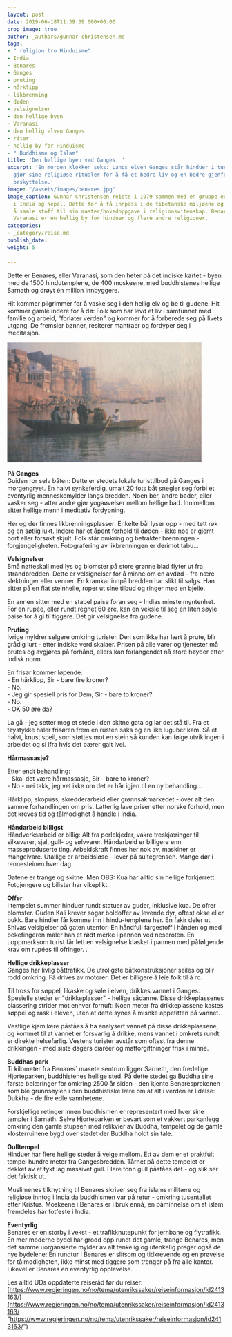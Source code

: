 ```yaml
---
layout: post
date: 2019-06-18T11:39:39.000+00:00
crop_image: true
author: _authors/gunnar-christensen.md
tags:
- " religion tro Hinduisme"
- India
- Benares
- Ganges
- pruting
- hårklipp
- likbrenning
- døden
- velsignelser
- den hellige byen
- Varanasi
- den hellig elven Ganges
- riter
- hellig by for Hinduisme
- " Buddhisme og Islam"
title: 'Den hellige byen ved Ganges. '
excerpt: 'En morgen klokken seks: Langs elven Ganges står hinduer i tusentall. De
  gjør sine religiøse ritualer for å få et bedre liv og en bedre gjenfødelse med gudenes
  beskyttelse.'
image: "/assets/images/benares.jpg"
image_caption: Gunnar Christensen reiste i 1979 sammen med en gruppe europeiske buddhist-pilgrimmer
  i India og Nepal. Dette for å få innpass i de tibetanske miljøene og klosterne for
  å samle stoff til sin master/hovedoppgave i religionsvitenskap. Benares også kaldt
  Varanasi er en hellig by for hinduer og flere andre religioner.
categories:
- _category/reise.md
publish_date: 
weight: 5

---
```

Dette er Benares, eller Varanasi, som den heter på det indiske kartet - byen med de 1500 hindutemplene, de 400 moskeene, med buddhistenes hellige Sarnath og drøyt én million innbyggere.

Hit kommer pilgrimmer for å vaske seg i den hellig elv og be til gudene. Hit kommer gamle indere for å dø: Folk som har levd et liv i samfunnet med familie og arbeid, "forlater verden" og kommer for å forberede seg på livets utgang. De fremsier bønner, resiterer mantraer og fordyper seg i meditasjon.

![](/assets/images/ganges2.jpg)

**På Ganges**  
Guiden ror selv båten: Dette er stedets lokale turisttilbud på Ganges i morgengryet. En halvt synkeferdig, umalt 20 fots båt snegler seg forbi et eventyrlig menneskemylder langs bredden. Noen ber, andre bader, eller vasker seg - atter andre gjør yogaøvelser mellom hellige bad. Innimellom sitter hellige menn i meditativ fordypning.

Her og der finnes likbrenningsplasser: Enkelte bål lyser opp - med tett røk og en søtlig lukt. Indere har et åpent forhold til døden - ikke noe er gjemt bort eller forsøkt skjult. Folk står omkring og betrakter brenningen - forgjengeligheten. Fotografering av likbrenningen er derimot tabu...

**Velsignelser**  
Små nøtteskall med lys og blomster på store grønne blad flyter ut fra strandbredden. Dette er velsignelser for å minne om en avdød - fra nære slektninger eller venner. En kramkar innpå bredden har slikt til salgs. Han sitter på en flat steinhelle, roper ut sine tilbud og ringer med en bjelle.

En annen sitter med en stabel paise foran seg - Indias minste myntenhet. For en rupée, eller rundt regnet 60 øre, kan en veksle til seg en liten søyle paise for å gi til tiggere. Det gir velsignelse fra gudene.

**Pruting**  
Ivrige myldrer selgere omkring turister. Den som ikke har lært å prute, blir grådig lurt - etter indiske verdiskalaer. Prisen på alle varer og tjenester må prutes og avgjøres på forhånd, ellers kan forlangendet nå store høyder etter indisk norm.

En frisør kommer løpende:  
\- En hårklipp, Sir - bare fire kroner?  
\- No.  
\- Jeg gir spesiell pris for Dem, Sir - bare to kroner?  
\- No.  
\- OK 50 øre da?

La gå - jeg setter meg et stede i den skitne gata og lar det stå til. Fra et tøystykke haler frisøren frem en rusten saks og en like luguber kam. Så et halvt, knust speil, som støttes mot en stein så kunden kan følge utviklingen i arbeidet og si ifra hvis det bærer galt ivei.

**Hårmassasje?**

Etter endt behandling:  
\- Skal det være hårmassasje, Sir - bare to kroner?  
\- No - nei takk, jeg vet ikke om det er hår igjen til en ny behandling...

Hårklipp, skopuss, skredderarbeid eller grønnsakmarkedet - over alt den samme forhandlingen om pris. Latterlig lave priser etter norske forhold, men det kreves tid og tålmodighet å handle i India.

**Håndarbeid billigst**  
Håndverksarbeid er billig: Alt fra perlekjeder, vakre treskjæringer til silkevarer, sjal, gull- og sølvvarer. Håndarbeid er billigere enn masseproduserte ting. Arbeidskraft finnes her nok av, maskiner er mangelvare. Utallige er arbeidsløse - lever på sultegrensen. Mange dør i rennesteinen hver dag.

Gatene er trange og skitne. Men OBS: Kua har alltid sin hellige forkjørrett: Fotgjengere og bilister har vikeplikt.

**Offer**  
I tempelet summer hinduer rundt statuer av guder, inklusive kua. De ofrer blomster. Guden Kali krever sogar boldoffer av levende dyr, oftest okse eller bukk. Bare hindier får komme inn i hindu-templene her. En fakir deler ut Shivas velsigelser på gaten utenfor: En håndfull fargestoff i hånden og med pekefingeren maler han et rødt merke i pannen ved neseroten. En uoppmerksom turist får lett en velsignelse klasket i pannen med påfølgende krav om rupées til ofringer. .

**Hellige drikkeplasser**  
Ganges har livlig båttrafikk. De utroligste båtkonstruksjoner seiles og blir rodd omkring. Få drives av motorer: Det er billigere å leie folk til å ro.

Til tross for søppel, likaske og søle i elven, drikkes vannet i Ganges. Spesielle steder er "drikkeplasser" - hellige sådanne. Disse drikkeplassenes plassering strider mot enhver fornuft: Noen meter fra drikkeplassene kastes søppel og rask i eleven, uten at dette synes å misnke appetitten på vannet.

Vestlige kjemikere påståes å ha analysert vannet på disse drikkeplassene, og kommet til at vannet er forsvarlig å drikke, mens vannet i omkrets rundt er direkte helsefarlig. Vestens turister avstår som oftest fra denne drikkingen - med siste dagers diaréer og matforgiftninger frisk i minne.

**Buddhas park**  
Ti kilometer fra Benares´ masete sentrum ligger Sarneth, den fredelige Hjorteparken, buddhistenes hellige sted. På dette stedet ga Buddha sine første belæringer for omkring 2500 år siden - den kjente Benaresprekenen som ble grunnsøylen i den buddhistiske lære om at alt i verden er lidelse: Dukkha - de fire edle sannhetene.

Forskjellige retinger innen buddhismen er representert med hver sine templer i Sarnath. Selve Hjorteparken er bevart som et vakkert parkanlegg omkring den gamle stupaen med relikvier av Buddha, tempelet og de gamle klosterruinene bygd over stedet der Buddha holdt sin tale.

**Gulltempel**  
Hinduer har flere hellige steder å velge mellom. Ett av dem er et praktfult tempel hundre meter fra Gangesbredden. Tårnet på dette tempelet er dekket av et tykt lag massivet gull. Flere tonn gull påståes det - og slik ser det faktisk ut.

Muslimenes tilknytning til Benares skriver seg fra islams militære og religiøse inntog i India da buddhismen var på retur - omkring tusentallet etter Kristus. Moskeene i Benares er i bruk ennå, en påminnelse om at islam fremdeles har fotfeste i India.

**Eventyrlig**  
Benares er en storby i vekst - et trafikknutepunkt for jernbane og flytrafikk. En mer moderne bydel har grodd opp rundt det gamle, trange Benares, men det samme uorgansierte mylder av alt tenkelig og utenkelig preger også de nye bydelene: En rundtur i Benares er slitsom og tidkrevende og en prøvelse for tålmodigheten, ikke minst med tiggere som trenger på fra alle kanter. Likevel er Benares en eventyrlig opplevelse.

Les alltid UDs oppdaterte reiseråd før du reiser:  
[https://www.regjeringen.no/no/tema/utenrikssaker/reiseinformasjon/id2413163/](https://www.regjeringen.no/no/tema/utenrikssaker/reiseinformasjon/id2413163/ "https://www.regjeringen.no/no/tema/utenrikssaker/reiseinformasjon/id2413163/")